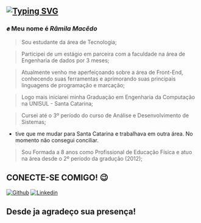 ## [![Typing SVG](https://readme-typing-svg.herokuapp.com/?color=fff&size=35&center=true&vCenter=true&width=1000&lines=Seja+Bem+Vindo(a)+ao+meu+perfil+do+GitHub!+:%29)](https://git.io/typing-svg)

### ✊ Meu nome é *Râmila Macêdo*
> Sou estudante da área de Tecnologia;

> Participei de um estágio em parceira com a faculdade na área de Engenharia de dados por 3 meses;

> Atualmente venho me aperfeiçoando sobre a área de Front-End, conhecendo suas ferramentas e aprimorando suas principais linguagens de programação e marcação;

> Logo mais iniciarei minha Graduação em Engenharia da Computação na UNISUL - Santa Catarina;

> Cursei até o 3º período do curso de Análise e Desenvolvimento de Sistemas;
* tive que me mudar para Santa Catarina e trabalhava em outra área. No momento não consegui conciliar.

> Sou Formada a 8 anos como Profissional de Educação Física e atuo na área desde o 2º período da gradução (2012);
 
## CONECTE-SE COMIGO! 😉
[![Github](https://img.shields.io/badge/Github-000?style=for-the-badge&logo=Github&logoColor=0E76A8)](https://github.com/RamilaMacedo/) [![Linkedin](https://img.shields.io/badge/Linkedin-000?style=for-the-badge&logo=Linkedin&logoColor=0E76A8)](https://www.linkedin.com/in/râmila-macêdo-31b18620a/) 

## Desde ja agradeço sua presença!
